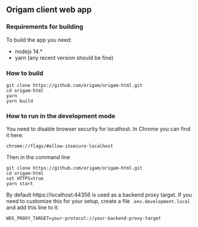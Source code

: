 ## Origam client web app

### Requirements for building

To build the app you need:

- nodejs 14.*
- yarn (any recent version should be fine)

### How to build

```
git clone https://github.com/origam/origam-html.git
cd origam-html
yarn
yarn build
```

### How to run in the development mode

You need to disable browser security for localhost. In Chrome you can find it here:

```
chrome://flags/#allow-insecure-localhost
```

Then in the command line

```
git clone https://github.com/origam/origam-html.git
cd origam-html
set HTTPS=true
yarn start
```

By default https://localhost:44356 is used as a backend proxy target. If you need to customize this 
for your setup, create a file `.env.development.local` and add this line to it:

```
WDS_PROXY_TARGET=your-protocol://your-backend-proxy-target
```
